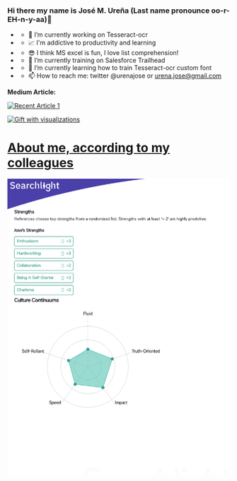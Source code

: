 ### Hi there my name is José M. Ureña (Last name pronounce oo-r-EH-n-y-aa)👋

<!--
**urenajose/urenajose** is a ✨ _special_ ✨ repository because its `README.md` (this file) appears on your GitHub profile.

Here are some ideas to get you started:

- 🔭 I’m currently working on ...
- 🌱 I’m currently learning ...
- 👯 I’m looking to collaborate on ...
- 🤔 I’m looking for help with ...
- 💬 Ask me about ...
- 📫 How to reach me: ...
- 😄 Pronouns: ...
- ⚡ Fun fact: ...
-->
- - 🔭 I’m currently working on Tesseract-ocr
- - 📈 I'm addictive to productivity and learning
- - 😎 I think MS excel is fun, I love list comprehension!
- - 🌱 I’m currently training on Salesforce Trailhead
- - 🌱 I’m currently learning how to train Tesseract-ocr custom font
- - 📫 How to reach me: twitter @urenajose or urena.jose@gmail.com

**Medium Article:**

<a target="_blank" href="https://github-readme-medium-recent-article.vercel.app/medium/@joseurena/0"><img src="https://github-readme-medium-recent-article.vercel.app/medium/@joseurena/1" alt="Recent Article 1">

<img src="https://github.com/urenajose/urenajose/blob/main/images/myvisualizations.gif" alt="Gift with visualizations" width="400"/>

# **About me, according to my colleagues**
<img src="https://github.com/urenajose/urenajose/blob/main/images/2021-06-13_22-32-19.jpg" alt="Gift with visualizations" width="800"/>
